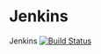 # Jenkins
Jenkins
[![Build Status](http://localhost:8080/buildStatus/icon?job=Jenkins&build=1)](http://localhost:8080/job/Jenkins/1/console)
